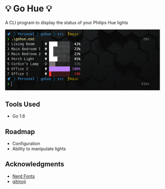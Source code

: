 # 💡 Go Hue 💡

A CLI program to display the status of your Philips Hue lights

![Magic Tooltips Demo](/media/gohue.png)

## Tools Used

- Go 1.6

## Roadmap

- Configuration
- Ability to manipulate lights

## Acknowledgments

- [Nerd Fonts](https://www.nerdfonts.com/)
- [gitmoji](https://gitmoji.dev/)